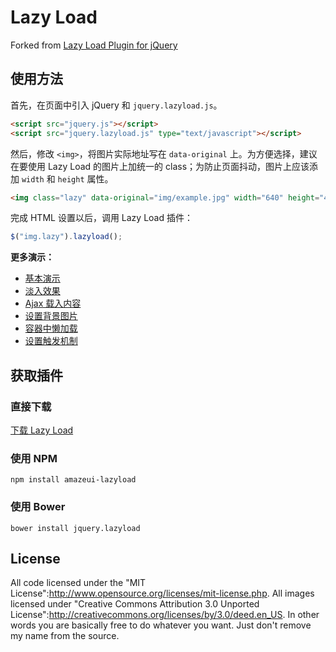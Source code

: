 # Lazy Load

Forked from [Lazy Load Plugin for jQuery](https://github.com/tuupola/jquery_lazyload/)

## 使用方法

首先，在页面中引入 jQuery 和 `jquery.lazyload.js`。

```html
<script src="jquery.js"></script>
<script src="jquery.lazyload.js" type="text/javascript"></script>
```

然后，修改 `<img>`，将图片实际地址写在 `data-original` 上。为方便选择，建议在要使用 Lazy Load 的图片上加统一的 class；为防止页面抖动，图片上应该添加 `width` 和 `height` 属性。

```html
<img class="lazy" data-original="img/example.jpg" width="640" height="480">
```

完成 HTML 设置以后，调用 Lazy Load 插件：

```js
$("img.lazy").lazyload();
```

**更多演示：**

- [基本演示](http://amazeui.github.io/lazyload/dist/enabled.html)
- [淡入效果](http://amazeui.github.io/lazyload/dist/fadein.html)
- [Ajax 载入内容](http://amazeui.github.io/lazyload/dist/ajax.html)
- [设置背景图片](http://amazeui.github.io/lazyload/dist/background.html)
- [容器中懒加载](http://amazeui.github.io/lazyload/dist/container.html)
- [设置触发机制](http://amazeui.github.io/lazyload/dist/timeout.html)

## 获取插件


### 直接下载

<a href="https://github.com/amazeui/lazyload/archive/gh-pages.zip" class="am-btn am-btn-primary">下载 Lazy Load</a>

### 使用 NPM

```
npm install amazeui-lazyload
```

### 使用 Bower

```
bower install jquery.lazyload
```
## License

All code licensed under the "MIT License":http://www.opensource.org/licenses/mit-license.php. All images licensed under "Creative Commons Attribution 3.0 Unported License":http://creativecommons.org/licenses/by/3.0/deed.en_US. In other words you are basically free to do whatever you want. Just don't remove my name from the source.

